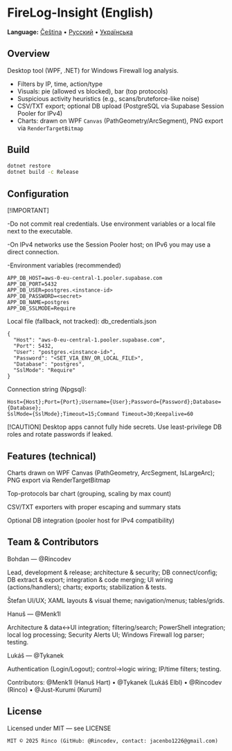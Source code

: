 # FireLog-Insight (English)

**Language:** [Čeština](../cs/index.md) • [Русский](../ru/index.md) • [Українська](../uk/index.md)

## Overview
Desktop tool (WPF, .NET) for Windows Firewall log analysis.
- Filters by IP, time, action/type
- Visuals: pie (allowed vs blocked), bar (top protocols)
- Suspicious activity heuristics (e.g., scans/bruteforce-like noise)
- CSV/TXT export; optional DB upload (PostgreSQL via Supabase Session Pooler for IPv4)
- Charts: drawn on WPF `Canvas` (PathGeometry/ArcSegment), PNG export via `RenderTargetBitmap`

## Build
```bash
dotnet restore
dotnet build -c Release
```
## Configuration
[!IMPORTANT]

-Do not commit real credentials. Use environment variables or a local file next to the executable.

-On IPv4 networks use the Session Pooler host; on IPv6 you may use a direct connection.

-Environment variables (recommended)
```
APP_DB_HOST=aws-0-eu-central-1.pooler.supabase.com
APP_DB_PORT=5432
APP_DB_USER=postgres.<instance-id>
APP_DB_PASSWORD=<secret>
APP_DB_NAME=postgres
APP_DB_SSLMODE=Require
```
Local file (fallback, not tracked): db_credentials.json
```
{
  "Host": "aws-0-eu-central-1.pooler.supabase.com",
  "Port": 5432,
  "User": "postgres.<instance-id>",
  "Password": "<SET_VIA_ENV_OR_LOCAL_FILE>",
  "Database": "postgres",
  "SslMode": "Require"
}
```
Connection string (Npgsql):
```
Host={Host};Port={Port};Username={User};Password={Password};Database={Database};
SslMode={SslMode};Timeout=15;Command Timeout=30;Keepalive=60
```
[!CAUTION]
Desktop apps cannot fully hide secrets. Use least-privilege DB roles and rotate passwords if leaked.

## Features (technical)

Charts drawn on WPF Canvas (PathGeometry, ArcSegment, IsLargeArc); PNG export via RenderTargetBitmap

Top-protocols bar chart (grouping, scaling by max count)

CSV/TXT exporters with proper escaping and summary stats

Optional DB integration (pooler host for IPv4 compatibility)

## Team & Contributors
Bohdan — @Rincodev

Lead, development & release; architecture & security; DB connect/config; DB extract & export; integration & code merging; UI wiring (actions/handlers); charts; exports; stabilization & tests.

Štefan
UI/UX; XAML layouts & visual theme; navigation/menus; tables/grids.

Hanuš — @Menk1l

Architecture & data↔UI integration; filtering/search; PowerShell integration; local log processing; Security Alerts UI; Windows Firewall log parser; testing.

Lukáš — @Tykanek

Authentication (Login/Logout); control→logic wiring; IP/time filters; testing.

Contributors: @Menk1l (Hanuš Hart) • @Tykanek (Lukáš Elbl) • @Rincodev (Rinco) • @Just-Kurumi (Kurumi)

## License
Licensed under MIT — see LICENSE
```
MIT © 2025 Rinco (GitHub: @Rincodev, contact: jacenbo1226@gmail.com)
